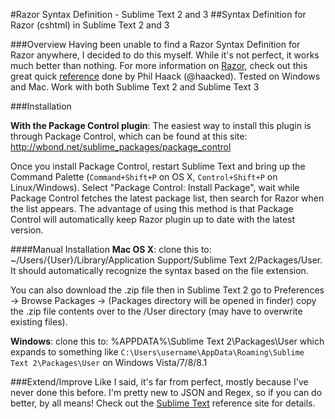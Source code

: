 #Razor Syntax Definition - Sublime Text 2 and 3
##Syntax Definition for Razor (cshtml) in Sublime Text 2 and 3

###Overview
Having been unable to find a Razor Syntax Definition for Razor anywhere, I decided to do this myself. While it's not perfect, it works much better than nothing. For more information on [Razor](http://www.asp.net/web-pages/tutorials/basics/2-introduction-to-asp-net-web-programming-using-the-razor-syntax), check out this great quick [reference](http://haacked.com/archive/2011/01/06/razor-syntax-quick-reference.aspx) done by Phil Haack (@haacked). Tested on Windows and Mac. Work with both Sublime Text 2 and Sublime Text 3

###Installation

**With the Package Control plugin**:
The easiest way to install this plugin is through Package Control, which can be found at this site: http://wbond.net/sublime_packages/package_control   

Once you install Package Control, restart Sublime Text and bring up the Command Palette (``Command+Shift+P`` on OS X, ``Control+Shift+P`` on Linux/Windows). Select "Package Control: Install Package", wait while Package Control fetches the latest package list, then search for Razor when the list appears. The advantage of using this method is that Package Control will automatically keep Razor plugin up to date with the latest version.

####Manual Installation
**Mac OS X**: clone this to: ~/Users/{User}/Library/Application Support/Sublime Text 2/Packages/User. It should automatically recognize the syntax based on the file extension. 

You can also download the .zip file then in Sublime Text 2 go to Preferences -> Browse Packages -> (Packages directory will be opened in finder) copy the .zip file contents over to the /User directory (may have to overwrite existing files).

**Windows**: clone this to: %APPDATA%\Sublime Text 2\Packages\User which expands to something like 
`C:\Users\username\AppData\Roaming\Sublime Text 2\Packages\User` on Windows Vista/7/8/8.1


###Extend/Improve
Like I said, it's far from perfect, mostly because I've never done this before. I'm pretty new to JSON and Regex, so if you can do better, by all means! Check out the [Sublime Text](http://docs.sublimetext.info/en/latest/reference/reference.html) reference site for details.
